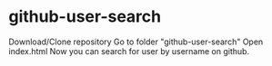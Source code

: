 # github-user-search
Download/Clone repository
Go to folder "github-user-search"
Open index.html
Now you can search for user by username on github.
